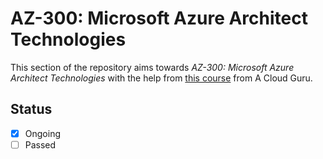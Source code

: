 # AZ-300: Microsoft Azure Architect Technologies

This section of the repository aims towards _AZ-300: Microsoft Azure Architect Technologies_ with the help from [this course](https://learn.acloud.guru/course/az-300-architect-technologies/dashboard) from A Cloud Guru.

## Status

- [x] Ongoing
- [ ] Passed
